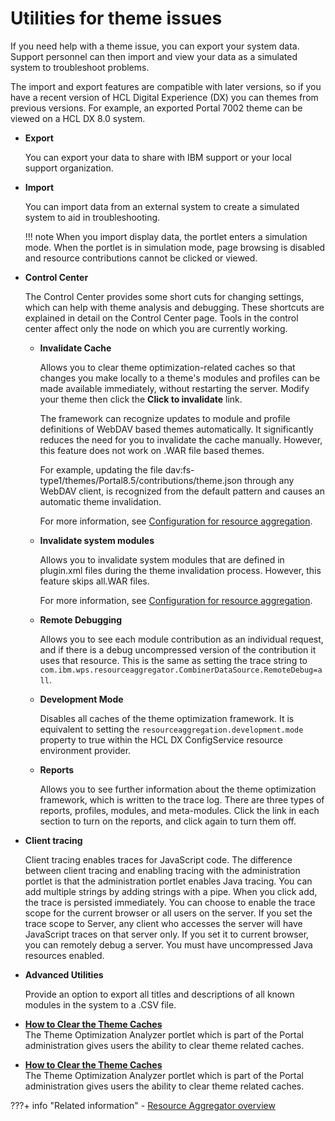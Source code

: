 # Utilities for theme issues

If you need help with a theme issue, you can export your system data. Support personnel can then import and view your data as a simulated system to troubleshoot problems.

The import and export features are compatible with later versions, so if you have a recent version of HCL Digital Experience (DX) you can themes from previous versions. For example, an exported Portal 7002 theme can be viewed on a HCL DX 8.0 system.

-   **Export**

    You can export your data to share with IBM support or your local support organization.

-   **Import**

    You can import data from an external system to create a simulated system to aid in troubleshooting.

    !!! note
        When you import display data, the portlet enters a simulation mode. When the portlet is in simulation mode, page browsing is disabled and resource contributions cannot be clicked or viewed.

-   **Control Center**

    The Control Center provides some short cuts for changing settings, which can help with theme analysis and debugging. These shortcuts are explained in detail on the Control Center page. Tools in the control center affect only the node on which you are currently working.

    -   **Invalidate Cache**

        Allows you to clear theme optimization-related caches so that changes you make locally to a theme's modules and profiles can be made available immediately, without restarting the server. Modify your theme then click the **Click to invalidate** link.

        The framework can recognize updates to module and profile definitions of WebDAV based themes automatically. It significantly reduces the need for you to invalidate the cache manually. However, this feature does not work on .WAR file based themes.

        For example, updating the file dav:fs-type1/themes/Portal8.5/contributions/theme.json through any WebDAV client, is recognized from the default pattern and causes an automatic theme invalidation.

        For more information, see [Configuration for resource aggregation](../../../customizing_theme/cfg_portal_theme_and_modules/config_res_agg.md).

    -   **Invalidate system modules**

        Allows you to invalidate system modules that are defined in plugin.xml files during the theme invalidation process. However, this feature skips all.WAR files.

        For more information, see [Configuration for resource aggregation](../../../customizing_theme/cfg_portal_theme_and_modules/config_res_agg.md).

    -   **Remote Debugging**

        Allows you to see each module contribution as an individual request, and if there is a debug uncompressed version of the contribution it uses that resource. This is the same as setting the trace string to `com.ibm.wps.resourceaggregator.CombinerDataSource.RemoteDebug=all`.

    -   **Development Mode**

        Disables all caches of the theme optimization framework. It is equivalent to setting the `resourceaggregation.development.mode` property to true within the HCL DX ConfigService resource environment provider.

    -   **Reports**

        Allows you to see further information about the theme optimization framework, which is written to the trace log. There are three types of reports, profiles, modules, and meta-modules. Click the link in each section to turn on the reports, and click again to turn them off.

-   **Client tracing**

    Client tracing enables traces for JavaScript code. The difference between client tracing and enabling tracing with the administration portlet is that the administration portlet enables Java tracing. You can add multiple strings by adding strings with a pipe. When you click add, the trace is persisted immediately. You can choose to enable the trace scope for the current browser or all users on the server. If you set the trace scope to Server, any client who accesses the server will have JavaScript traces on that server only. If you set it to current browser, you can remotely debug a server. You must have uncompressed Java resources enabled.

-   **Advanced Utilities**

    Provide an option to export all titles and descriptions of all known modules in the system to a .CSV file.


-   **[How to Clear the Theme Caches](clear_themes_caches.md)**  
The Theme Optimization Analyzer portlet which is part of the Portal administration gives users the ability to clear theme related caches.
-   **[How to Clear the Theme Caches](clear_themes_caches.md)**  
The Theme Optimization Analyzer portlet which is part of the Portal administration gives users the ability to clear theme related caches.


???+ info "Related information"
    - [Resource Aggregator overview](../../themeopt_reso_agg.md)

